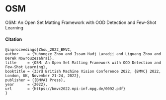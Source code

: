 # OSM
OSM: An Open Set Matting Framework with OOD Detection and Few-Shot Learning

#### Citation
```
@inproceedings{Zhou_2022_BMVC,
author    = {Yuhongze Zhou and Issam Hadj Laradji and Liguang Zhou and Derek Nowrouzezahrai},
title     = {OSM: An Open Set Matting Framework with OOD Detection and Few-Shot Learning},
booktitle = {33rd British Machine Vision Conference 2022, {BMVC} 2022, London, UK, November 21-24, 2022},
publisher = {{BMVA} Press},
year      = {2022},
url       = {https://bmvc2022.mpi-inf.mpg.de/0092.pdf}
}
```
